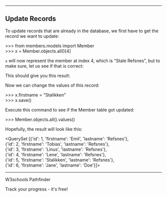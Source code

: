 ___

## Update Records

To update records that are already in the database, we first have to get the record we want to update:

\>>> from members.models import Member  
\>>> x = Member.objects.all()\[4\]

`x` will now represent the member at index 4, which is "Stale Refsnes", but to make sure, let us see if that is correct:

This should give you this result:

Now we can change the values of this record:

\>>> x.firstname = "Stalikken"  
\>>> x.save()

Execute this command to see if the Member table got updated:

\>>> Member.objects.all().values()

Hopefully, the result will look like this:

<QuerySet \[{'id': 1, 'firstname': 'Emil', 'lastname': 'Refsnes'},  
{'id': 2, 'firstname': 'Tobias', 'lastname': 'Refsnes'},  
{'id': 3, 'firstname': 'Linus', 'lastname': 'Refsnes'},  
{'id': 4, 'firstname': 'Lene', 'lastname': 'Refsnes'},  
{'id': 5, 'firstname': 'Stalikken', 'lastname': 'Refsnes'},  
{'id': 6, 'firstname': 'Jane', 'lastname': 'Doe'}\]>

___

W3schools Pathfinder

Track your progress - it's free!